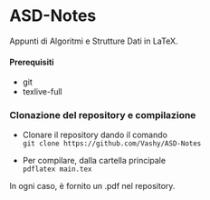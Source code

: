 # ASD-Notes

Appunti di Algoritmi e Strutture Dati in LaTeX.

#### Prerequisiti

* git
* texlive-full

### Clonazione del repository e compilazione


* Clonare il repository dando il comando  
`git clone https://github.com/Vashy/ASD-Notes`

* Per compilare, dalla cartella principale  
`pdflatex main.tex`

In ogni caso, è fornito un .pdf nel repository.

